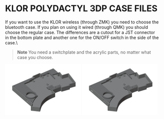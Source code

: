 # KLOR POLYDACTYL 3DP CASE FILES 

If you want to use the KLOR wireless (through ZMK) you need to choose the bluetooth case. If you plan on using it wired (through QMK) you should choose the regular case. The differences are a cutout for a JST connector in the bottom plate and another one for the ON/OFF switch in the side of the case.\

> **Note**
> You need a switchplate and the acrylic parts, no matter what case you choose.

[<img alt="polydactyl" width="49%" src="/case/docs/images/polydactyl_3dp.png" title="polydactyl" />](/case/3DP/polydactyl/regular/)
[<img alt="polydactyl bluetooth" width="49%" src="/case/docs/images/polydactyl_3dp_ble.png" title="polydactyl bluetooth" />](/case/3DP/polydactyl/bluetooth/)